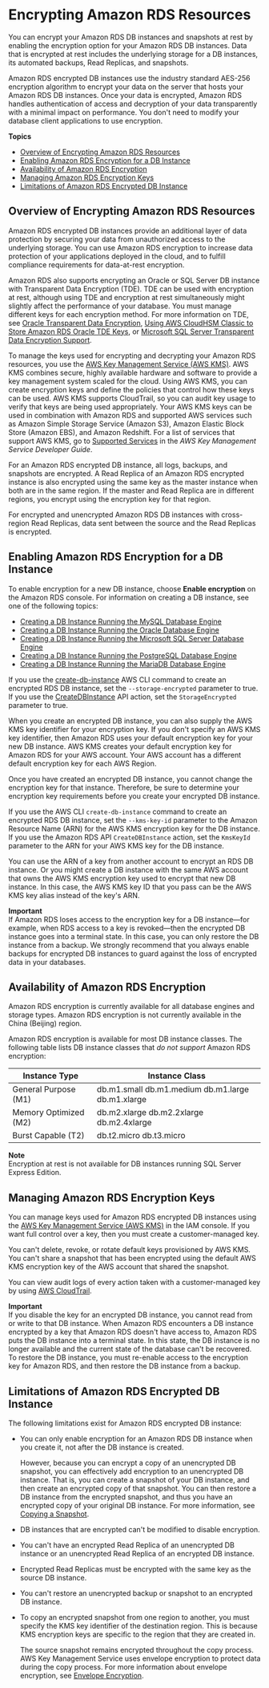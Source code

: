 # Encrypting Amazon RDS Resources<a name="Overview.Encryption"></a>

You can encrypt your Amazon RDS DB instances and snapshots at rest by enabling the encryption option for your Amazon RDS DB instances\. Data that is encrypted at rest includes the underlying storage for a DB instances, its automated backups, Read Replicas, and snapshots\.

Amazon RDS encrypted DB instances use the industry standard AES\-256 encryption algorithm to encrypt your data on the server that hosts your Amazon RDS DB instances\. Once your data is encrypted, Amazon RDS handles authentication of access and decryption of your data transparently with a minimal impact on performance\. You don't need to modify your database client applications to use encryption\. 

**Topics**
+ [Overview of Encrypting Amazon RDS Resources](#Overview.Encryption.Overview)
+ [Enabling Amazon RDS Encryption for a DB Instance](#Overview.Encryption.Enabling)
+ [Availability of Amazon RDS Encryption](#Overview.Encryption.Availability)
+ [Managing Amazon RDS Encryption Keys](#Overview.Encryption.Keys)
+ [Limitations of Amazon RDS Encrypted DB Instance](#Overview.Encryption.Limitations)

## Overview of Encrypting Amazon RDS Resources<a name="Overview.Encryption.Overview"></a>

Amazon RDS encrypted DB instances provide an additional layer of data protection by securing your data from unauthorized access to the underlying storage\. You can use Amazon RDS encryption to increase data protection of your applications deployed in the cloud, and to fulfill compliance requirements for data\-at\-rest encryption\.

Amazon RDS also supports encrypting an Oracle or SQL Server DB instance with Transparent Data Encryption \(TDE\)\. TDE can be used with encryption at rest, although using TDE and encryption at rest simultaneously might slightly affect the performance of your database\. You must manage different keys for each encryption method\. For more information on TDE, see [Oracle Transparent Data Encryption](Appendix.Oracle.Options.AdvSecurity.md), [Using AWS CloudHSM Classic to Store Amazon RDS Oracle TDE Keys](Appendix.OracleCloudHSM.md), or [Microsoft SQL Server Transparent Data Encryption Support](Appendix.SQLServer.Options.TDE.md)\.

To manage the keys used for encrypting and decrypting your Amazon RDS resources, you use the [AWS Key Management Service \(AWS KMS\)](https://docs.aws.amazon.com/kms/latest/developerguide/)\. AWS KMS combines secure, highly available hardware and software to provide a key management system scaled for the cloud\. Using AWS KMS, you can create encryption keys and define the policies that control how these keys can be used\. AWS KMS supports CloudTrail, so you can audit key usage to verify that keys are being used appropriately\. Your AWS KMS keys can be used in combination with Amazon RDS and supported AWS services such as Amazon Simple Storage Service \(Amazon S3\), Amazon Elastic Block Store \(Amazon EBS\), and Amazon Redshift\. For a list of services that support AWS KMS, go to [Supported Services](https://docs.aws.amazon.com/kms/latest/developerguide/services.html) in the *AWS Key Management Service Developer Guide*\.

For an Amazon RDS encrypted DB instance, all logs, backups, and snapshots are encrypted\. A Read Replica of an Amazon RDS encrypted instance is also encrypted using the same key as the master instance when both are in the same region\. If the master and Read Replica are in different regions, you encrypt using the encryption key for that region\.

For encrypted and unencrypted Amazon RDS DB instances with cross\-region Read Replicas, data sent between the source and the Read Replicas is encrypted\.

## Enabling Amazon RDS Encryption for a DB Instance<a name="Overview.Encryption.Enabling"></a>

To enable encryption for a new DB instance, choose **Enable encryption** on the Amazon RDS console\. For information on creating a DB instance, see one of the following topics:
+ [Creating a DB Instance Running the MySQL Database Engine](USER_CreateInstance.md)
+ [Creating a DB Instance Running the Oracle Database Engine](USER_CreateOracleInstance.md)
+ [Creating a DB Instance Running the Microsoft SQL Server Database Engine](USER_CreateMicrosoftSQLServerInstance.md)
+ [Creating a DB Instance Running the PostgreSQL Database Engine](USER_CreatePostgreSQLInstance.md)
+ [Creating a DB Instance Running the MariaDB Database Engine](USER_CreateMariaDBInstance.md)

If you use the [create\-db\-instance](https://docs.aws.amazon.com/cli/latest/reference/rds/create-db-instance.html) AWS CLI command to create an encrypted RDS DB instance, set the `--storage-encrypted` parameter to true\. If you use the [CreateDBInstance](https://docs.aws.amazon.com/AmazonRDS/latest/APIReference/API_CreateDBInstance.html) API action, set the `StorageEncrypted` parameter to true\.

When you create an encrypted DB instance, you can also supply the AWS KMS key identifier for your encryption key\. If you don't specify an AWS KMS key identifier, then Amazon RDS uses your default encryption key for your new DB instance\. AWS KMS creates your default encryption key for Amazon RDS for your AWS account\. Your AWS account has a different default encryption key for each AWS Region\.

Once you have created an encrypted DB instance, you cannot change the encryption key for that instance\. Therefore, be sure to determine your encryption key requirements before you create your encrypted DB instance\.

If you use the AWS CLI `create-db-instance` command to create an encrypted RDS DB instance, set the `--kms-key-id` parameter to the Amazon Resource Name \(ARN\) for the AWS KMS encryption key for the DB instance\. If you use the Amazon RDS API `CreateDBInstance` action, set the `KmsKeyId` parameter to the ARN for your AWS KMS key for the DB instance\.

You can use the ARN of a key from another account to encrypt an RDS DB instance\. Or you might create a DB instance with the same AWS account that owns the AWS KMS encryption key used to encrypt that new DB instance\. In this case, the AWS KMS key ID that you pass can be the AWS KMS key alias instead of the key's ARN\.

**Important**  
If Amazon RDS loses access to the encryption key for a DB instance—for example, when RDS access to a key is revoked—then the encrypted DB instance goes into a terminal state\. In this case, you can only restore the DB instance from a backup\. We strongly recommend that you always enable backups for encrypted DB instances to guard against the loss of encrypted data in your databases\.

## Availability of Amazon RDS Encryption<a name="Overview.Encryption.Availability"></a>

Amazon RDS encryption is currently available for all database engines and storage types\. Amazon RDS encryption is not currently available in the China \(Beijing\) region\.

Amazon RDS encryption is available for most DB instance classes\. The following table lists DB instance classes that *do not support* Amazon RDS encryption:


| Instance Type | Instance Class | 
| --- | --- | 
| General Purpose \(M1\) |  db\.m1\.small db\.m1\.medium db\.m1\.large db\.m1\.xlarge  | 
| Memory Optimized \(M2\) |  db\.m2\.xlarge db\.m2\.2xlarge db\.m2\.4xlarge  | 
| Burst Capable \(T2\) |  db\.t2\.micro  db\.t3\.micro| 

**Note**  
Encryption at rest is not available for DB instances running SQL Server Express Edition\.   

## Managing Amazon RDS Encryption Keys<a name="Overview.Encryption.Keys"></a>

You can manage keys used for Amazon RDS encrypted DB instances using the [AWS Key Management Service \(AWS KMS\)](https://docs.aws.amazon.com/kms/latest/developerguide/) in the IAM console\. If you want full control over a key, then you must create a customer\-managed key\.

You can't delete, revoke, or rotate default keys provisioned by AWS KMS\. You can't share a snapshot that has been encrypted using the default AWS KMS encryption key of the AWS account that shared the snapshot\.

You can view audit logs of every action taken with a customer\-managed key by using [AWS CloudTrail](https://docs.aws.amazon.com/awscloudtrail/latest/userguide/)\.

**Important**  
If you disable the key for an encrypted DB instance, you cannot read from or write to that DB instance\. When Amazon RDS encounters a DB instance encrypted by a key that Amazon RDS doesn't have access to, Amazon RDS puts the DB instance into a terminal state\. In this state, the DB instance is no longer available and the current state of the database can't be recovered\. To restore the DB instance, you must re\-enable access to the encryption key for Amazon RDS, and then restore the DB instance from a backup\.

## Limitations of Amazon RDS Encrypted DB Instance<a name="Overview.Encryption.Limitations"></a>

The following limitations exist for Amazon RDS encrypted DB instance:
+ You can only enable encryption for an Amazon RDS DB instance when you create it, not after the DB instance is created\.

  However, because you can encrypt a copy of an unencrypted DB snapshot, you can effectively add encryption to an unencrypted DB instance\. That is, you can create a snapshot of your DB instance, and then create an encrypted copy of that snapshot\. You can then restore a DB instance from the encrypted snapshot, and thus you have an encrypted copy of your original DB instance\. For more information, see [Copying a Snapshot](USER_CopySnapshot.md)\.
+ DB instances that are encrypted can't be modified to disable encryption\.
+ You can't have an encrypted Read Replica of an unencrypted DB instance or an unencrypted Read Replica of an encrypted DB instance\.
+ Encrypted Read Replicas must be encrypted with the same key as the source DB instance\.
+ You can't restore an unencrypted backup or snapshot to an encrypted DB instance\.
+ To copy an encrypted snapshot from one region to another, you must specify the KMS key identifier of the destination region\. This is because KMS encryption keys are specific to the region that they are created in\.

   The source snapshot remains encrypted throughout the copy process\. AWS Key Management Service uses envelope encryption to protect data during the copy process\. For more information about envelope encryption, see [ Envelope Encryption](https://docs.aws.amazon.com/kms/latest/developerguide/concepts.html#enveloping)\.
